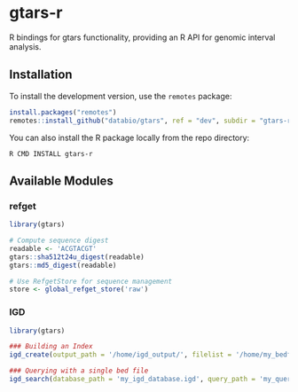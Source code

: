 # gtars-r

R bindings for gtars functionality, providing an R API for genomic interval analysis.

## Installation

To install the development version, use the `remotes` package:

``` R
install.packages("remotes")
remotes::install_github("databio/gtars", ref = "dev", subdir = "gtars-r")
```

You can also install the R package locally from the repo directory:

``` console
R CMD INSTALL gtars-r
```

## Available Modules

### refget
``` R
library(gtars)

# Compute sequence digest
readable <- 'ACGTACGT'
gtars::sha512t24u_digest(readable)
gtars::md5_digest(readable)

# Use RefgetStore for sequence management
store <- global_refget_store('raw')
```

### IGD
``` R
library(gtars)

### Building an Index
igd_create(output_path = '/home/igd_output/', filelist = '/home/my_bedfiles/')

### Querying with a single bed file
igd_search(database_path = 'my_igd_database.igd', query_path = 'my_query.bed')
```
